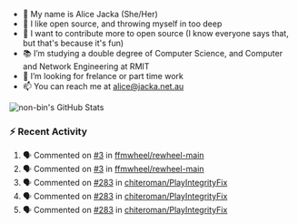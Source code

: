 - 👋 My name is Alice Jacka (She/Her)
- 💞️ I like open source, and throwing myself in too deep
- 🌱 I want to contribute more to open source (I know everyone says that, but that's because it's fun)
- 📚 I’m studying a double degree of Computer Science, and Computer and Network Engineering at RMIT
- 👀 I’m looking for frelance or part time work
- 📫 You can reach me at [alice@jacka.net.au][email]

<img alt="non-bin's GitHub Stats" src="https://github-readme-stats.vercel.app/api?username=non-bin&count_private=true&show_icons=true&theme=dark&hide_border=true" />

### :zap: Recent Activity

<!--START_SECTION:activity-->
1. 🗣 Commented on [#3](https://github.com/ffmwheel/rewheel-main/issues/3) in [ffmwheel/rewheel-main](https://github.com/ffmwheel/rewheel-main)
2. 🗣 Commented on [#3](https://github.com/ffmwheel/rewheel-main/issues/3) in [ffmwheel/rewheel-main](https://github.com/ffmwheel/rewheel-main)
3. 🗣 Commented on [#283](https://github.com/chiteroman/PlayIntegrityFix/issues/283) in [chiteroman/PlayIntegrityFix](https://github.com/chiteroman/PlayIntegrityFix)
4. 🗣 Commented on [#283](https://github.com/chiteroman/PlayIntegrityFix/issues/283) in [chiteroman/PlayIntegrityFix](https://github.com/chiteroman/PlayIntegrityFix)
5. 🗣 Commented on [#283](https://github.com/chiteroman/PlayIntegrityFix/issues/283) in [chiteroman/PlayIntegrityFix](https://github.com/chiteroman/PlayIntegrityFix)
<!--END_SECTION:activity-->


[website]: https://hihello.me/p/71c781e8-9bce-4bbe-923f-bb847fcbbebd "HiHello Card"
[email]: mailto:alice@jacka.net.au "alice@jacka.net.au"

<!--
**jamesgeorge007/jamesgeorge007** is a ✨ _special_ ✨ repository because its `README.md` (this file) appears on your GitHub profile.

Here are some ideas to get you started:

- 🌱 I’m currently learning ...
- 👯 I’m looking to collaborate on ...
- 🤔 I’m looking for help with ...
- 💬 Ask me about ...
- 😄 Pronouns: ...
- ⚡ Fun fact: ...
-->
